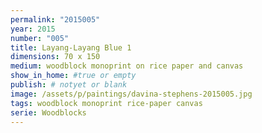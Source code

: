 ```yaml
---
permalink: "2015005"
year: 2015
number: "005"
title: Layang-Layang Blue 1
dimensions: 70 x 150
medium: woodblock monoprint on rice paper and canvas
show_in_home: #true or empty
publish: # notyet or blank
image: /assets/p/paintings/davina-stephens-2015005.jpg
tags: woodblock monoprint rice-paper canvas
serie: Woodblocks
---
```

